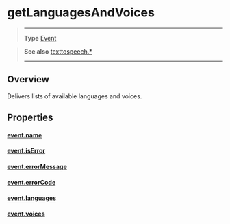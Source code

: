 # getLanguagesAndVoices

> --------------------- ------------------------------------------------------------------------------------------
> __Type__              [Event](https://docs.coronalabs.com/api/type/Event.html)

> __See also__          [texttospeech.*](/plugin/texttospeech/index.md)
> --------------------- ------------------------------------------------------------------------------------------

## Overview

Delivers lists of available languages and voices.

## Properties

#### [event.name](/plugin/texttospeech/event/getLanguagesAndVoices/name.md)

#### [event.isError](/plugin/texttospeech/event/getLanguagesAndVoices/isError.md)

#### [event.errorMessage](/plugin/texttospeech/event/getLanguagesAndVoices/errorMessage.md)

#### [event.errorCode](/plugin/texttospeech/event/getLanguagesAndVoices/errorCode.md)

#### [event.languages](/plugin/texttospeech/event/getLanguagesAndVoices/languages.md)

#### [event.voices](/plugin/texttospeech/event/getLanguagesAndVoices/voices.md)